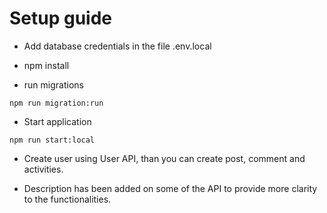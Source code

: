 # Setup guide

- Add database credentials in the file .env.local

- npm install

- run migrations

```
npm run migration:run
```

- Start application

```
npm run start:local
```

- Create user using User API, than you can create post, comment and activities.

- Description has been added on some of the API to provide more clarity to the functionalities.
